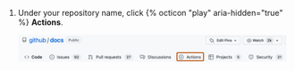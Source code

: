 1. Under your repository name, click {% octicon "play" aria-hidden="true" %} **Actions**.

   ![Screenshot of the tabs for the "github/docs" repository. The "Actions" tab is highlighted with an orange outline.](/assets/images/help/repository/actions-tab.png)
